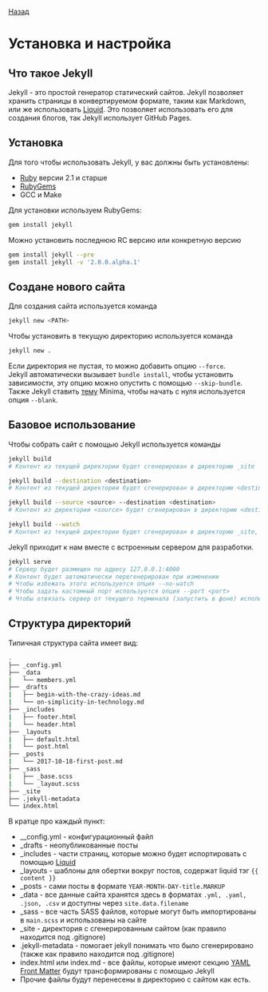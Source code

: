 [Назад][prev]

# Установка и настройка

## Что такое Jekyll
Jekyll - это простой генератор статический сайтов. Jekyll позволяет хранить страницы в конвертируемом формате, таким как Markdown, или же использовать [Liquid]. Это позволяет использовать его для создания блогов, так Jekyll использует GitHub Pages.

## Установка
Для того чтобы использовать Jekyll, у вас должны быть установлены:
- [Ruby] версии 2.1 и старше
- [RubyGems]
- GCC и Make

Для установки используем RubyGems:
```bash
gem install jekyll
```
Можно установить последнюю RC версию или конкретную версию
```bash
gem install jekyll --pre
gem install jekyll -v '2.0.0.alpha.1'
```

## Создане нового сайта
Для создания сайта используется команда
```bash
jekyll new <PATH>
```
Чтобы установить в текущую директорию используется команда
```bash
jekyll new .
```
Если директория не пустая, то можно добавить опцию `--force`.  
Jekyll автоматически вызывает `bundle install`, чтобы установить зависимости, эту опцию можно опустить с помощью `--skip-bundle`.  
Также Jekyll ставить [тему][jekyll-theme] Minima, чтобы начать с нуля используется опция `--blank`.

## Базовое использование
Чтобы собрать сайт с помощью Jekyll используется команды
```bash
jekyll build
# Контент из текущей директории будет сгенерирован в директорию _site

jekyll build --destination <destination>
# Контент из текущей директории будет сгенерирован в директорию <destination>

jekyll build --source <source> --destination <destination>
# Контент из директории <source> будет сгенерирован в директорию <destination>

jekyll build --watch
# Контент из текущей директории будет сгенерирован в директорию _site, при изменении контента будет автоматически перегенерировано
```

Jekyll приходит к нам вместе с встроенным сервером для разработки.
```bash
jekyll serve
# Сервер будет размещен по адресу 127.0.0.1:4000
# Контент будет автоматически перегенерирован при изменении
# Чтобы избежать этого используется опция --no-watch
# Чтобы задать кастомный порт используется опция --port <port>
# Чтобы отвязать сервер от текущего терминала (запустить в фоне) используется опция --detach
```
## Структура директорий
Типичная структура сайта имеет вид:
```bash
.
├── _config.yml
├── _data
|   └── members.yml
├── _drafts
|   ├── begin-with-the-crazy-ideas.md
|   └── on-simplicity-in-technology.md
├── _includes
|   ├── footer.html
|   └── header.html
├── _layouts
|   ├── default.html
|   └── post.html
├── _posts
|   └── 2017-10-18-first-post.md
├── _sass
|   ├── _base.scss
|   └── _layout.scss
├── _site
├── .jekyll-metadata
└── index.html
```
В кратце про каждый пункт:
- \__config.yml - конфигурационный файл
- \_drafts - неопубликованные посты
- \_includes - части страниц, которые можно будет испортировать с помощью [Liquid]
- \_layouts - шаблоны для обертки вокруг постов, содержат liquid тэг `{{ content }}`
- \_posts - сами посты в формате `YEAR-MONTH-DAY-title.MARKUP`
- \_data - все данные сайта хранятся здесь в форматах `.yml, .yaml, .json, .csv` и доступны через `site.data.filename`
- \_sass - все часть SASS файлов, которые могут быть импортированы в `main.scss` и использованы на сайте
- \_site - директория с сгенерированным сайтом (как правило находится под .gitignore)
- .jekyll-metadata - помогает jekyll понимать что было сгенерировано (также как правило находится под .gitignore)
- index.html или index.md - все файлы, которые имеют секцию [YAML Front Matter][yfm] будут трансформированы с помощью Jekyll
- Прочие файлы будут перенесены в директорию с сайтом как есть.

[Liquid]: #
[jekyll]: https://jekyllrb.com/docs
[Ruby]: #
[RubyGems]: #
[jekyll-theme]: #
[yfm]: #

[prev]: index.md
[next]: #
